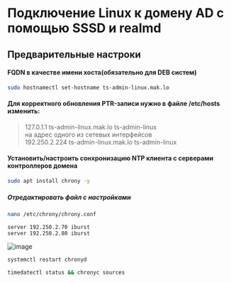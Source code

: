 # Подключение Linux к домену AD с помощью SSSD и realmd

## Предварительные настроки

#### FQDN в качестве имени хоста(обязательно для DEB систем)
```bash
sudo hostnamectl set-hostname ts-admin-linux.mak.lo
```

#### Для корректного обновления PTR-записи нужно в файле /etc/hosts изменить:
> 127.0.1.1 ts-admin-linux.mak.lo ts-admin-linux  
на адрес одного из сетевых интерфейсов  
> 192.250.2.224 ts-admin-linux.mak.lo ts-admin-linux  


#### Установить/настроить сонхронизацию NTP клиента с серверами контроллеров домена 
```bash
sudo apt install chrony -y
```
##### Отредактировать файл с настройками
```bash
nano /etc/chrony/chrony.conf
```
```
server 192.250.2.70 iburst
server 192.250.2.80 iburst
```
![image](https://github.com/user-attachments/assets/828f238f-708b-4c25-8755-f08062678246)

```bash
systemctl restart chronyd
```
```bash
timedatectl status && chronyc sources
```
